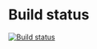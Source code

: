 # Build status

[![Build status](https://ci.appveyor.com/api/projects/status/pytmhj2rkdqtciuh?svg=true)](https://ci.appveyor.com/project/nmovchanskaya/ra16-diploma)